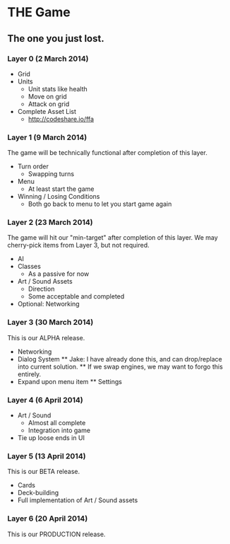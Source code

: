 # THE Game
## The one you just lost.

### Layer 0 (2 March 2014)
* Grid
* Units
   * Unit stats like health
   * Move on grid
   * Attack on grid
* Complete Asset List
   * http://codeshare.io/ffa

### Layer 1 (9 March 2014)
The game will be technically functional after completion of this layer.

* Turn order
   * Swapping turns
* Menu
   * At least start the game
* Winning / Losing Conditions
    * Both go back to menu to let you start game again

### Layer 2 (23 March 2014)
The game will hit our "min-target" after completion of this layer. We may cherry-pick items from Layer 3, but not required.

* AI
* Classes
   * As a passive for now
* Art / Sound Assets
   * Direction
   * Some acceptable and completed
* Optional: Networking

### Layer 3 (30 March 2014)
This is our ALPHA release.

* Networking
* Dialog System
** Jake: I have already done this, and can drop/replace into current solution.
** If we swap engines, we may want to forgo this entirely.
* Expand upon menu item
** Settings

### Layer 4 (6 April 2014)
* Art / Sound
   * Almost all complete
   * Integration into game
* Tie up loose ends in UI

### Layer 5 (13 April 2014)
This is our BETA release.
* Cards
* Deck-building
* Full implementation of Art / Sound assets

### Layer 6 (20 April 2014)
This is our PRODUCTION release.